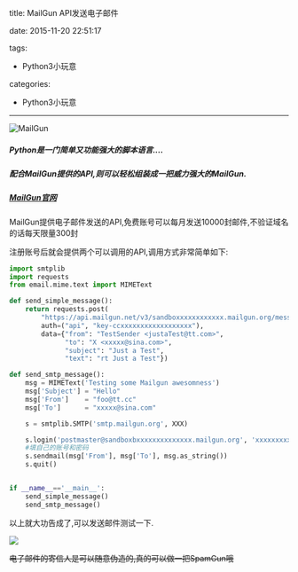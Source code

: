 title: MailGun API发送电子邮件

date: 2015-11-20 22:51:17

tags:
- Python3小玩意

categories:
- Python3小玩意

---
![MailGun](https://e45a551211fc56cb40b0-7d31421b6f9e7cf93475b75027a9bfbb.ssl.cf2.rackcdn.com/e6c50080e48828348b948be33d5efdb232a25789/images/mailgun.svg)

##### Python是一门简单又功能强大的脚本语言....

##### 配合MailGun提供的API,则可以轻松组装成一把威力强大的*MailGun*.

##### [MailGun官网](https://www.mailgun.com/)
MailGun提供电子邮件发送的API,免费账号可以每月发送10000封邮件,不验证域名的话每天限量300封

注册账号后就会提供两个可以调用的API,调用方式非常简单如下:

```python
import smtplib
import requests
from email.mime.text import MIMEText

def send_simple_message():
    return requests.post(
        "https://api.mailgun.net/v3/sandboxxxxxxxxxxxx.mailgun.org/messages",
        auth=("api", "key-ccxxxxxxxxxxxxxxxxxx"),
        data={"from": "TestSender <justaTest@tt.com>",
              "to": "X <xxxxx@sina.com>",
              "subject": "Just a Test",
              "text": "rt Just a Test"})

def send_smtp_message():
    msg = MIMEText('Testing some Mailgun awesomness')
    msg['Subject'] = "Hello"
    msg['From']    = "foo@tt.cc"
    msg['To']      = "xxxxx@sina.com"

    s = smtplib.SMTP('smtp.mailgun.org', XXX)

    s.login('postmaster@sandboxbxxxxxxxxxxxxxx.mailgun.org', 'xxxxxxxxxxxxxxxxx') 
	#填自己的账号和密码
    s.sendmail(msg['From'], msg['To'], msg.as_string())
    s.quit()


if __name__=='__main__':
    send_simple_message()
    send_smtp_message()

```


以上就大功告成了,可以发送邮件测试一下.

![](http://ww2.sinaimg.cn/mw1024/50a04a61gw1ey7uhjz32tj20xh0dbq6a.jpg)

~~电子邮件的寄信人是可以随意伪造的,真的可以做一把SpamGun哦~~